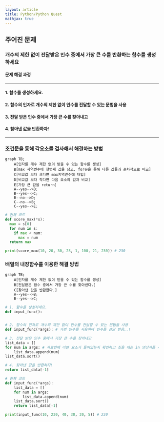 ```yaml
---
layout: article
title: Python/Python Quest
mathjax: true
---
```


## 주어진 문제

### 개수의 제한 없이 전달받은 인수 중에서 가장 큰 수를 반환하는 함수를 생성하세요
#### 문제 해결 과정
---
#### 1. 함수를 생성하세요.
#### 2. 함수의 인자로 개수의 제한 없이 인수를 전달할 수 있는 문법을 사용
#### 3. 전달 받은 인수 중에서 가장 큰 수를 찾아내고
#### 4. 찾아낸 값을 반환하자!
---

### 조건문을 통해 각요소를 검사해서 해결하는 방법

```mermaid
graph TB;
    A[인자를 개수 제한 없이 받을 수 있는 함수를 생성]
    B[max 지역변수에 첫번째 값을 담고, for문을 통해 다른 값들과 순차적으로 비교]
    C[비교값 보다 크다면 max지역변수에 대입]
    D[비교값 보다 작다면 다음 요소의 값과 비교]
    E[가장 큰 값을 return]
    A--yes-->B;
    B--yes-->C;
    B--no-->D;
    C--no-->B;	
    C--yes-->E;
```

```python
# 전체 코드
def score_max(*s):
  max = s[0]
  for num in s:
    if max < num:
      max = num
  return max

print(score_max(10, 20, 30, 23, 1, 100, 21, 230)) # 230
```


### 배열의 내장함수를 이용한 해결 방법

```mermaid
graph TB;
    A[인자를 개수 제한 없이 받을 수 있는 함수를 생성]
    B[전달받은 함수 중에서 가장 큰 수를 찾아낸다.]
    C[찾아낸 값을 반환한다.]
    A--yes-->B;
    B--yes-->C;    
```

```python
# 1. 함수를 생성하세요.
def input_func():


# 2. 함수의 인자로 개수의 제한 없이 인수를 전달할 수 있는 문법을 사용
def input_func(*args): # 가변 인수를 사용하여 인수를 전달 받음..!

# 3. 전달 받은 인수 중에서 가장 큰 수를 찾아내고
list_data = []
for num in args: # 자료안에 어떤 요소가 들어있는지 확인하고 싶을 때는 in 연산자를 사용한다.
    list_data.append(num)
list_data.sort()

# 4. 찾아낸 값을 반환하자!
return list_data[-1]
```

```python
# 전체 코드
def input_func(*args):
    list_data = []
    for num in args:
        list_data.append(num)
    list_data.sort()
    return list_data[-1]

print(input_func(10, 230, 40, 30, 20, 5)) # 230

```






